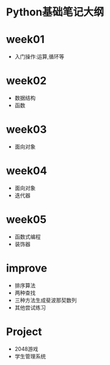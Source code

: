 # Python基础笔记大纲

# week01
- 入门操作:运算,循环等
# week02
- 数据结构
- 函数
# week03
- 面向对象
# week04
- 面向对象
- 迭代器
# week05
- 函数式编程
- 装饰器
# improve
- 排序算法
- 两种查找
- 三种方法生成斐波那契数列
- 其他尝试练习
# Project
- 2048游戏
- 学生管理系统
